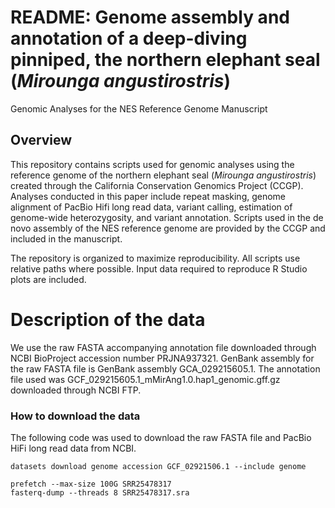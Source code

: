 # README: Genome assembly and annotation of a deep-diving pinniped, the northern elephant seal (*Mirounga angustirostris*)
Genomic Analyses for the NES Reference Genome Manuscript 

## Overview

This repository contains scripts used for genomic analyses using the reference genome of the northern elephant seal (*Mirounga angustirostris*) created through the California Conservation Genomics Project (CCGP). Analyses conducted in this paper include repeat masking, genome alignment of PacBio Hifi long read data, variant calling, estimation of genome-wide heterozygosity, and variant annotation. Scripts used in the de novo assembly of the NES reference genome are provided by the CCGP and included in the manuscript. 

The repository is organized to maximize reproducibility. All scripts use relative paths where possible. Input data required to reproduce R Studio plots are included.

# Description of the data

 We use the raw FASTA accompanying annotation file downloaded through NCBI BioProject accession number PRJNA937321. GenBank assembly for the raw FASTA file is GenBank assembly GCA_029215605.1. The annotation file used was GCF_029215605.1_mMirAng1.0.hap1_genomic.gff.gz downloaded through NCBI FTP.

### How to download the data

The following code was used to download the raw FASTA file and PacBio HiFi long read data from NCBI. 

```
datasets download genome accession GCF_02921506.1 --include genome
```
```
prefetch --max-size 100G SRR25478317
fasterq-dump --threads 8 SRR25478317.sra
```
